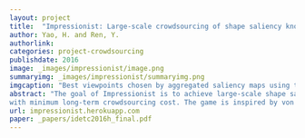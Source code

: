 ```yaml
---
layout: project
title:  "Impressionist: Large-scale crowdsourcing of shape saliency knowledge"
author: Yao, H. and Ren, Y.
authorlink:
categories: project-crowdsourcing
publishdate: 2016
image: _images/impressionist/image.png
summaryimg: _images/impressionist/summaryimg.png
imgcaption: "Best viewpoints chosen by aggregated saliency maps using the Impressionist game"
abstract: "The goal of Impressionist is to achieve large-scale shape saliency knowledge acquisition
with minimum long-term crowdsourcing cost. The game is inspired by von Ahn's Peekaboom game for image annotation."
url: impressionist.herokuapp.com
paper: _papers/idetc2016h_final.pdf
---
```


